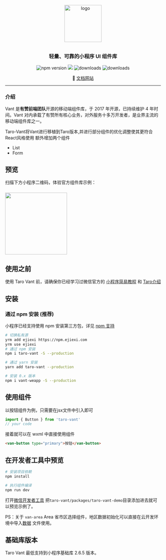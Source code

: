 <p align="center">
  <img alt="logo" src="https://img.yzcdn.cn/vant/logo.png" width="120" style="margin-bottom: 10px;">
</p>
<h3 align="center">轻量、可靠的小程序 UI 组件库</h3>

<p align="center">
  <img src="https://img.shields.io/npm/v/@vant/weapp.svg?style=for-the-badge" alt="npm version" />
  <img src="https://img.shields.io/badge/License-MIT-blue.svg?style=for-the-badge&color=#4fc08d" />
  <img src="https://img.shields.io/npm/dt/@vant/weapp.svg?style=for-the-badge&color=#4fc08d" alt="downloads" />
  <img src="https://img.shields.io/npm/dm/@vant/weapp.svg?style=for-the-badge&color=#4fc08d" alt="downloads" />
</p>

<p align="center">
  🌈 <a href="https://youzan.github.io/vant-weapp">文档网站</a>
</p>

---


### 介绍

Vant 是**有赞前端团队**开源的移动端组件库，于 2017 年开源，已持续维护 4 年时间。Vant 对内承载了有赞所有核心业务，对外服务十多万开发者，是业界主流的移动端组件库之一。

Taro-Vant将Vant进行移植到Taro版本,并进行部分组件的优化调整使其更符合React风格使用
额外增加两个组件
* List
* Form

## 预览

扫描下方小程序二维码，体验官方组件库示例：

<img src="https://img.yzcdn.cn/vant-weapp/qrcode-201808101114.jpg" width="200" height="200" style="margin-top: 10px;" >

## 使用之前

使用 Taro Vant 前，请确保你已经学习过微信官方的 [小程序简易教程](https://developers.weixin.qq.com/miniprogram/dev/framework/) 和 [Taro介绍]('https://taro-docs.jd.com/taro/docs/README/index.html')

## 安装

### 通过 npm 安装 (推荐)

小程序已经支持使用 npm 安装第三方包，详见 [npm 支持](https://developers.weixin.qq.com/miniprogram/dev/devtools/npm.html?search-key=npm)

```bash
# 切换私有源
yrm add ejiexi https://npm.ejiexi.com
yrm use ejiexi
# 通过 npm 安装
npm i taro-vant -S --production

# 通过 yarn 安装
yarn add taro-vant --production

# 安装 0.x 版本
npm i vant-weapp -S --production
```


## 使用组件

以按钮组件为例，只需要在jsx文件中引入即可

```jsx
import { Button } from 'taro-vant'
// your code

```

接着就可以在 wxml 中直接使用组件

```html
<van-button type="primary">按钮</van-button>
```

## 在开发者工具中预览

```bash
# 安装项目依赖
npm install

# 执行组件编译
npm run dev
```

打开[微信开发者工具](https://developers.weixin.qq.com/miniprogram/dev/devtools/download.html) 把`taro-vant/packages/taro-vant-demo`目录添加进去就可以预览示例了。

PS：关于 `van-area` Area 省市区选择组件，地区数据初始化可以直接在云开发环境中导入[数据](https://github.com/youzan/vant-weapp/blob/dev/example/database_area.json) 文件使用。

## 基础库版本

Taro Vant 最低支持到小程序基础库 2.6.5 版本。
